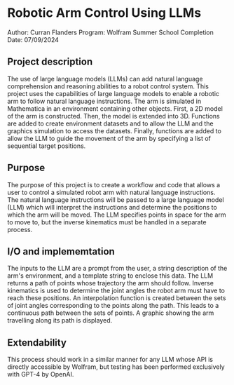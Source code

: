 # Robotic Arm Control Using LLMs
Author: Curran Flanders
Program: Wolfram Summer School
Completion Date: 07/09/2024

## Project description
The use of large language models (LLMs) can add natural language comprehension and reasoning abilities to a robot control system. This project uses the capabilities of large 
language models to enable a robotic arm to follow natural language instructions. The arm is simulated in Mathematica in an environment containing other objects. First, a 2D 
model of the arm is constructed. Then, the model is extended into 3D. Functions are added to create environment datasets and to allow the LLM and the graphics simulation to 
access the datasets. Finally, functions are added to allow the LLM to guide the movement of the arm by specifying a list of sequential target positions. 

## Purpose
The purpose of this project is to create a workflow and code that allows a user to control a simulated 
robot arm with natural language instructions. The natural language instructions will be passed to a 
large language model (LLM) which will interpret the instructions and determine the positions to which 
the arm will be moved. The LLM specifies points in space for the arm to move to, but the inverse 
kinematics must be handled in a separate process. 

## I/O and implememtation
The inputs to the LLM are a prompt from the user, a string description of the arm's environment, and a
template string to enclose this data. The LLM returns a path of points whose trajectory the arm should 
follow. Inverse kinematics is used to determine the joint angles the robot arm must have to reach these 
positions. An interpolation function is created between the sets of joint angles corresponding to the 
points along the path. This leads to a continuous path between the sets of points.  A graphic showing 
the arm travelling along its path is displayed. 

## Extendability
This process should work in a similar manner for any LLM whose API is directly accessible by Wolfram, 
but testing has been performed exclusively with GPT-4 by OpenAI.


